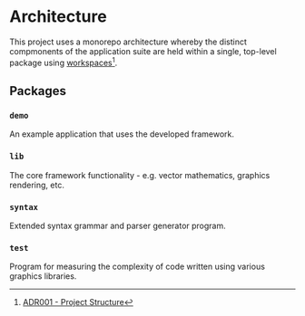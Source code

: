 # Architecture

This project uses a monorepo architecture whereby the distinct compmonents of the application suite are held within a single, top-level package using [workspaces](https://classic.yarnpkg.com/lang/en/docs/workspaces/)[^1].

## Packages

### `demo`

An example application that uses the developed framework.

### `lib`

The core framework functionality - e.g. vector mathematics, graphics rendering, etc.

### `syntax`

Extended syntax grammar and parser generator program.

### `test`

Program for measuring the complexity of code written using various graphics libraries.

[^1]: [ADR001 - Project Structure](./log/ADR001-project-structure.md)
